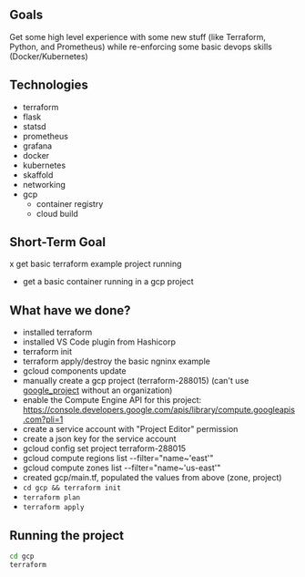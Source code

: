 ## Goals

Get some high level experience with some new stuff (like Terraform, Python, and Prometheus) while re-enforcing some basic devops skills (Docker/Kubernetes)

## Technologies
- terraform
- flask
- statsd
- prometheus
- grafana
- docker
- kubernetes
- skaffold
- networking
- gcp
  - container registry
  - cloud build


## Short-Term Goal

x get basic terraform example project running
- get a basic container running in a gcp project


## What have we done?

- installed terraform
- installed VS Code plugin from Hashicorp
- terraform init
- terraform apply/destroy the basic ngninx example
- gcloud components update
- manually create a gcp project (terraform-288015) (can't use [google_project](https://www.terraform.io/docs/providers/google/r/google_project.html) without an organization)
- enable the Compute Engine API for this project: https://console.developers.google.com/apis/library/compute.googleapis.com?pli=1
- create a service account with "Project Editor" permission
- create a json key for the service account
- gcloud config set project terraform-288015
- gcloud compute regions list  --filter="name~'east'"
- gcloud compute zones list --filter="name~'us-east'"
- created gcp/main.tf, populated the values from above (zone, project)
- `cd gcp && terraform init`
- `terraform plan`
- `terraform apply`

## Running the project

```bash
cd gcp
terraform
```